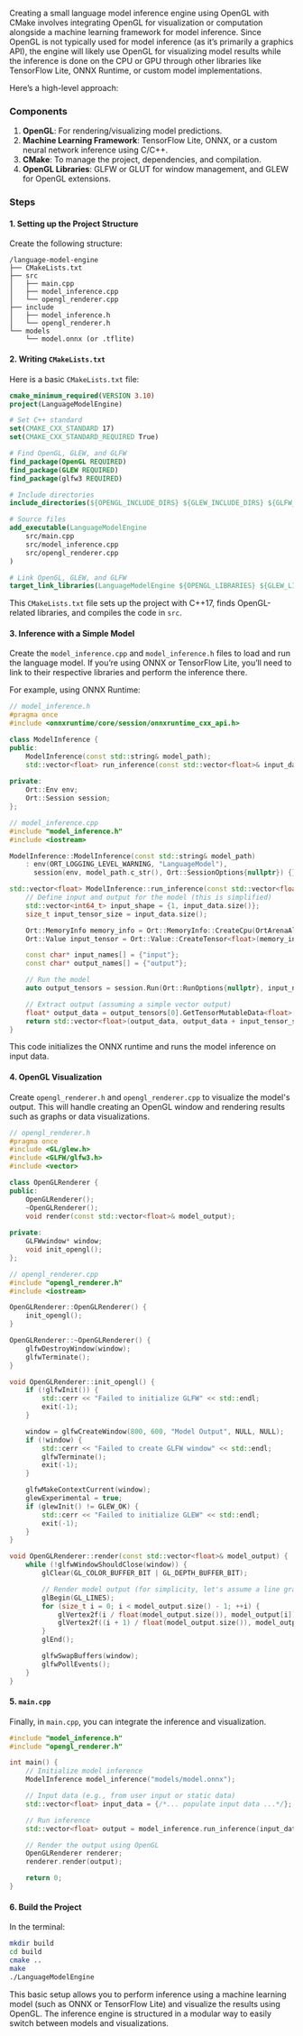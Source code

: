 Creating a small language model inference engine using OpenGL with CMake involves integrating OpenGL for visualization or computation alongside a machine learning framework for model inference. Since OpenGL is not typically used for model inference (as it’s primarily a graphics API), the engine will likely use OpenGL for visualizing model results while the inference is done on the CPU or GPU through other libraries like TensorFlow Lite, ONNX Runtime, or custom model implementations.

Here’s a high-level approach:

### Components
1. **OpenGL**: For rendering/visualizing model predictions.
2. **Machine Learning Framework**: TensorFlow Lite, ONNX, or a custom neural network inference using C/C++.
3. **CMake**: To manage the project, dependencies, and compilation.
4. **OpenGL Libraries**: GLFW or GLUT for window management, and GLEW for OpenGL extensions.

### Steps

#### 1. Setting up the Project Structure

Create the following structure:

```
/language-model-engine
├── CMakeLists.txt
├── src
│   ├── main.cpp
│   ├── model_inference.cpp
│   └── opengl_renderer.cpp
├── include
│   ├── model_inference.h
│   └── opengl_renderer.h
└── models
    └── model.onnx (or .tflite)
```

#### 2. Writing `CMakeLists.txt`

Here is a basic `CMakeLists.txt` file:

```cmake
cmake_minimum_required(VERSION 3.10)
project(LanguageModelEngine)

# Set C++ standard
set(CMAKE_CXX_STANDARD 17)
set(CMAKE_CXX_STANDARD_REQUIRED True)

# Find OpenGL, GLEW, and GLFW
find_package(OpenGL REQUIRED)
find_package(GLEW REQUIRED)
find_package(glfw3 REQUIRED)

# Include directories
include_directories(${OPENGL_INCLUDE_DIRS} ${GLEW_INCLUDE_DIRS} ${GLFW_INCLUDE_DIRS} include)

# Source files
add_executable(LanguageModelEngine 
    src/main.cpp 
    src/model_inference.cpp 
    src/opengl_renderer.cpp
)

# Link OpenGL, GLEW, and GLFW
target_link_libraries(LanguageModelEngine ${OPENGL_LIBRARIES} ${GLEW_LIBRARIES} glfw)
```

This `CMakeLists.txt` file sets up the project with C++17, finds OpenGL-related libraries, and compiles the code in `src`.

#### 3. Inference with a Simple Model

Create the `model_inference.cpp` and `model_inference.h` files to load and run the language model. If you’re using ONNX or TensorFlow Lite, you’ll need to link to their respective libraries and perform the inference there.

For example, using ONNX Runtime:

```cpp
// model_inference.h
#pragma once
#include <onnxruntime/core/session/onnxruntime_cxx_api.h>

class ModelInference {
public:
    ModelInference(const std::string& model_path);
    std::vector<float> run_inference(const std::vector<float>& input_data);
    
private:
    Ort::Env env;
    Ort::Session session;
};
```

```cpp
// model_inference.cpp
#include "model_inference.h"
#include <iostream>

ModelInference::ModelInference(const std::string& model_path)
    : env(ORT_LOGGING_LEVEL_WARNING, "LanguageModel"), 
      session(env, model_path.c_str(), Ort::SessionOptions{nullptr}) {}

std::vector<float> ModelInference::run_inference(const std::vector<float>& input_data) {
    // Define input and output for the model (this is simplified)
    std::vector<int64_t> input_shape = {1, input_data.size()};
    size_t input_tensor_size = input_data.size();

    Ort::MemoryInfo memory_info = Ort::MemoryInfo::CreateCpu(OrtArenaAllocator, OrtMemTypeDefault);
    Ort::Value input_tensor = Ort::Value::CreateTensor<float>(memory_info, input_data.data(), input_tensor_size, input_shape.data(), input_shape.size());

    const char* input_names[] = {"input"};
    const char* output_names[] = {"output"};

    // Run the model
    auto output_tensors = session.Run(Ort::RunOptions{nullptr}, input_names, &input_tensor, 1, output_names, 1);

    // Extract output (assuming a simple vector output)
    float* output_data = output_tensors[0].GetTensorMutableData<float>();
    return std::vector<float>(output_data, output_data + input_tensor_size);
}
```

This code initializes the ONNX runtime and runs the model inference on input data.

#### 4. OpenGL Visualization

Create `opengl_renderer.h` and `opengl_renderer.cpp` to visualize the model's output. This will handle creating an OpenGL window and rendering results such as graphs or data visualizations.

```cpp
// opengl_renderer.h
#pragma once
#include <GL/glew.h>
#include <GLFW/glfw3.h>
#include <vector>

class OpenGLRenderer {
public:
    OpenGLRenderer();
    ~OpenGLRenderer();
    void render(const std::vector<float>& model_output);
    
private:
    GLFWwindow* window;
    void init_opengl();
};
```

```cpp
// opengl_renderer.cpp
#include "opengl_renderer.h"
#include <iostream>

OpenGLRenderer::OpenGLRenderer() {
    init_opengl();
}

OpenGLRenderer::~OpenGLRenderer() {
    glfwDestroyWindow(window);
    glfwTerminate();
}

void OpenGLRenderer::init_opengl() {
    if (!glfwInit()) {
        std::cerr << "Failed to initialize GLFW" << std::endl;
        exit(-1);
    }

    window = glfwCreateWindow(800, 600, "Model Output", NULL, NULL);
    if (!window) {
        std::cerr << "Failed to create GLFW window" << std::endl;
        glfwTerminate();
        exit(-1);
    }

    glfwMakeContextCurrent(window);
    glewExperimental = true;
    if (glewInit() != GLEW_OK) {
        std::cerr << "Failed to initialize GLEW" << std::endl;
        exit(-1);
    }
}

void OpenGLRenderer::render(const std::vector<float>& model_output) {
    while (!glfwWindowShouldClose(window)) {
        glClear(GL_COLOR_BUFFER_BIT | GL_DEPTH_BUFFER_BIT);

        // Render model output (for simplicity, let's assume a line graph)
        glBegin(GL_LINES);
        for (size_t i = 0; i < model_output.size() - 1; ++i) {
            glVertex2f(i / float(model_output.size()), model_output[i]);
            glVertex2f((i + 1) / float(model_output.size()), model_output[i + 1]);
        }
        glEnd();

        glfwSwapBuffers(window);
        glfwPollEvents();
    }
}
```

#### 5. `main.cpp`

Finally, in `main.cpp`, you can integrate the inference and visualization.

```cpp
#include "model_inference.h"
#include "opengl_renderer.h"

int main() {
    // Initialize model inference
    ModelInference model_inference("models/model.onnx");

    // Input data (e.g., from user input or static data)
    std::vector<float> input_data = {/*... populate input data ...*/};

    // Run inference
    std::vector<float> output = model_inference.run_inference(input_data);

    // Render the output using OpenGL
    OpenGLRenderer renderer;
    renderer.render(output);

    return 0;
}
```

#### 6. Build the Project

In the terminal:

```bash
mkdir build
cd build
cmake ..
make
./LanguageModelEngine
```

This basic setup allows you to perform inference using a machine learning model (such as ONNX or TensorFlow Lite) and visualize the results using OpenGL. The inference engine is structured in a modular way to easily switch between models and visualizations.
